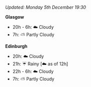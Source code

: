 *Updated: Monday 5th December 19:30*

**Glasgow**

* 20h - 6h: :cloud: Cloudy
* 7h: :partly_sunny: Partly Cloudy

**Edinburgh**

* 20h: :cloud: Cloudy
* 21h: :umbrella: Rainy [:cloud: as of 12h]
* 22h - 6h: :cloud: Cloudy
* 7h: :partly_sunny: Partly Cloudy
